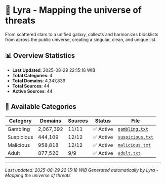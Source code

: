 # 🌌 Lyra - Mapping the universe of threats

From scattered stars to a unified galaxy, collects and harmonizes blocklists from across the public universe, creating a singular, clean, and unique list.

## 📊 Overview Statistics

- **Last Updated**: 2025-08-29 22:15:18 WIB
- **Total Categories**: 4
- **Total Domains**: 4,347,839
- **Total Sources**: 44
- **Active Sources**: 44

## 📂 Available Categories

| Category | Domains | Sources | Status | File |
|----------|---------|---------|--------|------|
| Gambling | 2,067,392 | 11/11 | ✅ Active | [`gambling.txt`](blocklist/gambling.txt) |
| Suspicious | 444,109 | 12/12 | ✅ Active | [`suspicious.txt`](blocklist/suspicious.txt) |
| Malicious | 958,818 | 12/12 | ✅ Active | [`malicious.txt`](blocklist/malicious.txt) |
| Adult | 877,520 | 9/9 | ✅ Active | [`adult.txt`](blocklist/adult.txt) |


---

*Last updated: 2025-08-29 22:15:18 WIB*
*Generated automatically by Lyra - Mapping the universe of threats*
